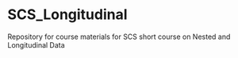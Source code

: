 # SCS_Longitudinal

Repository for course materials for SCS short course on Nested and Longitudinal Data
